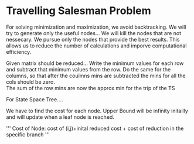 # Travelling Salesman Problem
 
 For solving minimization and maximization, we avoid backtracking. We will try to generate only the useful nodes... We will kill the nodes that are not nessecary. We pursue only the nodes that provide the best results. This allows us to reduce the number of calculations and imporve computational efficiency. 
 
 Given matrix should be reduced... 
 Write the minimum values for each row and subtract that minimum values from the row. 
 Do the same for the columns, so that after the coulmns mins are subtracted the mins for all the cols should be zero.   
 The sum of the row mins are now the approx min for the trip of the TS
 
 For State Space Tree....
 
We have to find the cost for each node. Upper Bound will be infinity initailly and will update when a leaf node is reached. 

'''
Cost of Node: cost of (i,j)+inital reduced cost + cost of reduction in the specific branch 
'''